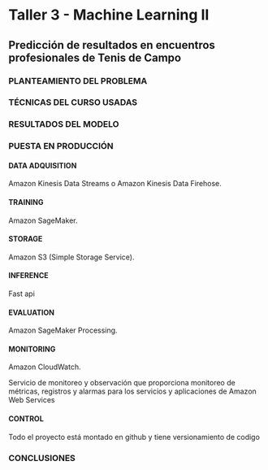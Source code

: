 <h1>Taller 3 - Machine Learning II</h1>
<h2>Predicción de resultados en encuentros profesionales de Tenis de Campo</h2>


### PLANTEAMIENTO DEL PROBLEMA

### TÉCNICAS DEL CURSO USADAS

### RESULTADOS DEL MODELO

### PUESTA EN PRODUCCIÓN

#### DATA ADQUISITION

Amazon Kinesis Data Streams o Amazon Kinesis Data Firehose.

#### TRAINING

Amazon SageMaker.

#### STORAGE

Amazon S3 (Simple Storage Service).

#### INFERENCE

Fast api

#### EVALUATION

Amazon SageMaker Processing.

#### MONITORING

Amazon CloudWatch.

Servicio de monitoreo y observación que proporciona monitoreo de métricas, registros y alarmas para los servicios y aplicaciones de Amazon Web Services 

#### CONTROL

Todo el proyecto está montado en github y tiene versionamiento de codigo

### CONCLUSIONES